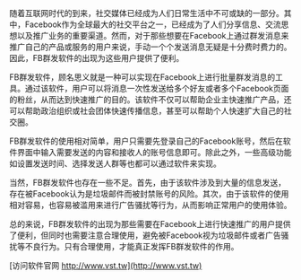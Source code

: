随着互联网时代的到来，社交媒体已经成为人们日常生活中不可或缺的一部分。其中，Facebook作为全球最大的社交平台之一，已经成为了人们分享信息、交流思想以及推广业务的重要渠道。然而，对于那些想要在Facebook上通过群发消息来推广自己的产品或服务的用户来说，手动一个个发送消息无疑是十分费时费力的。因此，FB群发软件的出现为这些用户提供了便利。

FB群发软件，顾名思义就是一种可以实现在Facebook上进行批量群发消息的工具。通过该软件，用户可以将消息一次性发送给多个好友或者多个Facebook页面的粉丝，从而达到快速推广的目的。该软件不仅可以帮助企业主快速推广产品，还可以帮助政治组织或社会团体快速传播信息，甚至可以帮助个人快速扩大自己的社交圈。

FB群发软件的使用相对简单，用户只需要先登录自己的Facebook账号，然后在软件界面中输入需要发送的内容和接收人的账号信息即可。除此之外，一些高级功能如设置发送时间、选择发送人群等也都可以通过软件来实现。

当然，FB群发软件也存在一些不足。首先，由于该软件涉及到大量的信息发送，存在被Facebook认为是垃圾邮件而被封禁账号的风险。其次，由于该软件的使用相对容易，也容易被滥用来进行广告骚扰等行为，从而影响正常用户的使用体验。

总的来说，FB群发软件的出现为那些需要在Facebook上进行快速推广的用户提供了便利，但同时也需要注意合理使用，避免被Facebook视为垃圾邮件或者广告骚扰等不良行为。只有合理使用，才能真正发挥FB群发软件的作用。


[访问软件官网 http://www.vst.tw](http://www.vst.tw)
